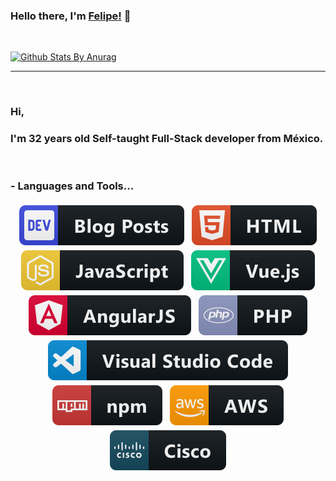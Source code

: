 ### Hello there, I'm [Felipe!](https://majortom.space) 👋


<br/>

[![Github Stats By Anurag](https://github-readme-stats.vercel.app/api?username=eosfelipe&show_icons=true&title_color=00bbcb&icon_color=d367c1&text_color=baaec4&bg_color=27272c)](https://github.com/anuraghazra/github-readme-stats)

*************

<br/>

### Hi,
### I'm 32 years old Self-taught Full-Stack developer from México.

<br />

### - Languages and Tools...

<p align="center">

<!-- For more icons please follow  https://github.com/MikeCodesDotNET/ColoredBadges -->

 <img src="./svg/blogs/devto.svg" alt="dev.to" style="vertical-align:top; margin:4px">    
 <img src="./svg/dev/html.svg" alt="html" style="vertical-align:top; margin:4px">    
 <img src="./svg/dev/js.svg" alt="javascript" style="vertical-align:top; margin:4px">    
 <img src="./svg/dev/vue.svg" alt="vuejs" style="vertical-align:top; margin:4px">    
 <img src="./svg/dev/angular.svg" alt="angular" style="vertical-align:top; margin:4px">    
 <img src="./svg/dev/php.svg" alt="php" style="vertical-align:top; margin:4px">    
 <img src="./svg/dev/visualstudio_code.svg" alt="visual studio code" style="vertical-align:top; margin:4px">    
 <img src="./svg/dev/npm.svg" alt="npm" style="vertical-align:top; margin:4px">    
 <img src="./svg/dev/aws.svg" alt="aws" style="vertical-align:top; margin:4px">    
 <img src="./svg/devices/cisco.svg" alt="cisco" style="vertical-align:top; margin:4px">    


</p>

<!--
**eosfelipe/eosfelipe** is a ✨ _special_ ✨ repository because its `README.md` (this file) appears on your GitHub profile.

Here are some ideas to get you started:

- 🔭 I’m currently working on ...
- 🌱 I’m currently learning ...
- 👯 I’m looking to collaborate on ...
- 🤔 I’m looking for help with ...
- 💬 Ask me about ...
- 📫 How to reach me: ...
- 😄 Pronouns: ...
- ⚡ Fun fact: ...
-->

